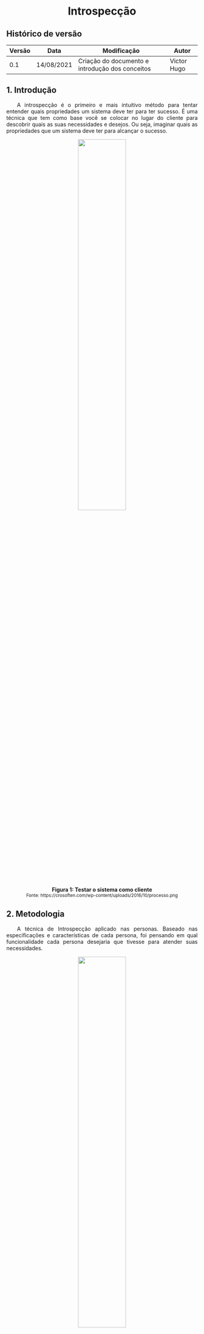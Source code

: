 # <center>Introspecção</center>

## Histórico de versão
| Versão | Data | Modificação | Autor |
|--|--|--|--|
| 0.1 | 14/08/2021 | Criação do documento e introdução dos conceitos | Victor Hugo |

<div align="justify">

## 1. Introdução
&emsp;&emsp;A introspecção é o primeiro e mais intuitivo método para tentar entender quais propriedades um sistema deve ter para ter sucesso. É uma técnica que tem como base você se colocar no lugar do cliente para descobrir quais as suas necessidades e desejos. Ou seja, imaginar quais as propriedades que um sistema deve ter para alcançar o sucesso.

<p align='center'>
    <img src='images/introspeccao2.png' width=50% height=auto>
    <figcaption align='center'>
        <b>Figura 1: Testar o sistema como cliente</b>
        <br>
        <small>Fonte: https://crosoften.com/wp-content/uploads/2016/10/processo.png</small>
    </figcaption>
</p>

## 2. Metodologia
&emsp;&emsp;A técnica de Introspecção aplicado nas personas. Baseado nas especificações e características de cada persona, foi pensando em qual funcionalidade cada persona desejaria que tivesse para atender suas necessidades.

<p align='center'>
    <img src='images/introspeccao3.jpg' width=50% height=auto>
    <figcaption align='center'>
        <b>Figura 2: Diferentes tipo de persona</b>
        <br>
        <small>Fonte: https://digitalpixel.com.br/voce-ja-sabe-o-que-e-uma-persona/</small>
    </figcaption>
</p>

## 3. Objetivo
&emsp;&emsp; Manter a qualidade do software ao conseguir que a maioria dos requisitos definidos como prioritários (e consequentemente os sucessores) estejam em um estado funcional e satisfatório partindo do feedback vindo de diferentes personas possívei. É importante para concretização de tal objetivo seguir a atualização deste documento com os relatos mais recentes.

<p align='center'>
    <img src='images/introspeccao4.jpg' width=50% height=auto>
    <figcaption align='center'>
        <b>Figura 3: Focar no objetivo</b>
        <br>
        <small>Fonte: https://image.freepik.com/vetores-gratis/conceito-de-vetor-de-configuracao-de-objetivo_1325-737.jpg</small>
    </figcaption>
</p>

## 4. Personas
- Victor Hugo

## 5. Resultado

|ID | Persona | Requisito | Tipo de Requisito |
|:-:|:-|:-|:-|
| 1 | Victor Hugo | Listar hemocentro | Funcional |
| 2 | Victor Hugo | Detalhar dados do hemocentro  | Funcional |
| 3 | Victor Hugo | Traçar rota | Funcional |
| 4 | Victor Hugo | Apresentar Geolocalização dos hemocentros | Funcional |
| 5 | Victor Hugo | Divulgar campanhas publicitárias | Funcional |
| 6 | Victor Hugo | Compartilhar campanha via rede social | Funcional |
| 7 | Victor Hugo | Regras para doação de sangue | Funcional |
| 8 | Victor Hugo | Espaço do doador de sangue | Funcional |
| 9 | Victor Hugo | Compartilhar localização | Não funcional |
| 10 | Victor Hugo | Histórico de doações (próprias) | Funcional |
| 11 | Victor Hugo | Avaliar hemocentro | Funcional |
| 12 | Victor Hugo | Agendar doação de sangue | Não Funcional |
| 13 | Victor Hugo | Apresentar avisos e alertas | Funcional |
| 14 | Victor Hugo | Convidar um amigo a doar sangue | Funcional |


## 6. Referências Bibliográficas

- SOMMERVILLE. Ian. 2011. Engenharia de Software.
- Software Requeriments Engineering. Disponível em: https://web.uettaxila.edu.pk/CMS/SP2013/seSREbs/notes%5CSRE%20Lec_%204.pdf Acesso em: 26 fev. 2021.
- https://github.com/Requisitos-de-Software/2020.2-CarteiraDigitalTransito/blob/main/docs/elicitacao/introspeccao.md

</div> 
